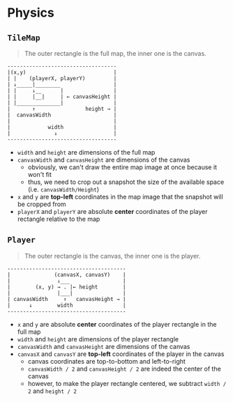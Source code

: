 # Physics

## `TileMap`

> The outer rectangle is the full map, the inner one is the canvas.

```
-----------------------------------
|(x,y)                            |
| |    (playerX, playerY)         |
| ↓_____|________                 |
| |     ↓__      |                |
| |     |__|     | ← canvasHeight |
| |______________|                |
|       ↑                height → |
|  canvasWidth                    |
|                                 |
|            width                |
|              ↓                  |
-----------------------------------
```

- `width` and `height` are dimensions of the full map
- `canvasWidth` and `canvasHeight` are dimensions of the canvas
  - obviously, we can't draw the entire map image at once because it won't fit
  - thus, we need to crop out a snapshot the size of the available space (i.e. `canvasWidth/Height`)
- `x` and `y` are **top-left** coordinates in the map image that the snapshot will be cropped from
- `playerX` and `playerY` are absolute **center** coordinates of the player rectangle relative to the map

## `Player`

> The outer rectangle is the canvas, the inner one is the player.

```
--------------------------------------
|              (canvasX, canvasY)    |
|               ↓___                 |
|        (x, y) → . |← height        |
|               |___|                |
| canvasWidth     ↑   canvasHeight → |
|      ↓        width                |
--------------------------------------
```

- `x` and `y` are absolute **center** coordinates of the player rectangle in the full map
- `width` and `height` are dimensions of the player rectangle
- `canvasWidth` and `canvasHeight` are dimensions of the canvas
- `canvasX` and `canvasY` are **top-left** coordinates of the player in the canvas
  - canvas coordinates are top-to-bottom and left-to-right
  - `canvasWidth / 2` and `canvasHeight / 2` are indeed the center of the canvas
  - however, to make the player rectangle centered, we subtract `width / 2` and `height / 2`
